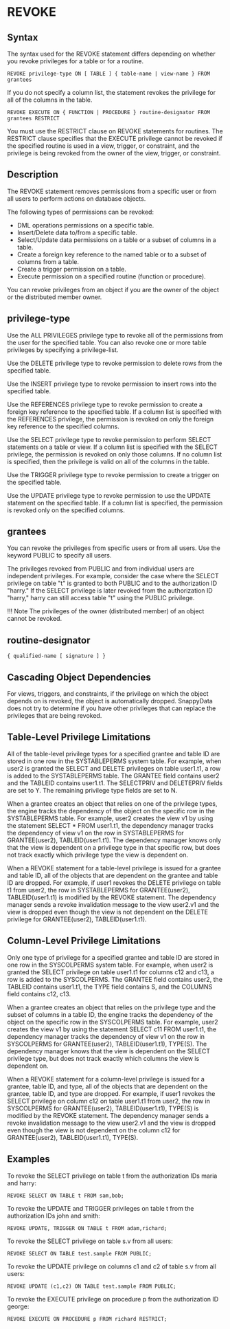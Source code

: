 # REVOKE

## Syntax

The syntax used for the REVOKE statement differs depending on whether you revoke privileges for a table or for a routine.

```pre
REVOKE privilege-type ON [ TABLE ] { table-name | view-name } FROM grantees
```

If you do not specify a column list, the statement revokes the privilege for all of the columns in the table.

```pre
REVOKE EXECUTE ON { FUNCTION | PROCEDURE } routine-designator FROM grantees RESTRICT
```

You must use the RESTRICT clause on REVOKE statements for routines. The RESTRICT clause specifies that the EXECUTE privilege cannot be revoked if the specified routine is used in a view, trigger, or constraint, and the privilege is being revoked from the owner of the view, trigger, or constraint.

<a id="description"></a>
## Description

The REVOKE statement removes permissions from a specific user or from all users to perform actions on database objects.

The following types of permissions can be revoked:

-   DML operations permissions on a specific table.
-   Insert/Delete data to/from a specific table.
-   Select/Update data permissions on a table or a subset of columns in a table.
-   Create a foreign key reference to the named table or to a subset of columns from a table.
-   Create a trigger permission on a table.
-   Execute permission on a specified routine (function or procedure).

You can revoke privileges from an object if you are the owner of the object or the distributed member owner.

<a id="privilege-type"></a>
## privilege-type

Use the ALL PRIVILEGES privilege type to revoke all of the permissions from the user for the specified table. You can also revoke one or more table privileges by specifying a privilege-list.

Use the DELETE privilege type to revoke permission to delete rows from the specified table.

Use the INSERT privilege type to revoke permission to insert rows into the specified table.

Use the REFERENCES privilege type to revoke permission to create a foreign key reference to the specified table. If a column list is specified with the REFERENCES privilege, the permission is revoked on only the foreign key reference to the specified columns.

Use the SELECT privilege type to revoke permission to perform SELECT statements on a table or view. If a column list is specified with the SELECT privilege, the permission is revoked on only those columns. If no column list is specified, then the privilege is valid on all of the columns in the table.

Use the TRIGGER privilege type to revoke permission to create a trigger on the specified table.

Use the UPDATE privilege type to revoke permission to use the UPDATE statement on the specified table. If a column list is specified, the permission is revoked only on the specified columns.

<a id="grantees"></a>

## grantees

You can revoke the privileges from specific users or from all users. Use the keyword PUBLIC to specify all users.

The privileges revoked from PUBLIC and from individual users are independent privileges. For example, consider the case where the SELECT privilege on table "t" is granted to both PUBLIC and to the authorization ID "harry." If the SELECT privilege is later revoked from the authorization ID "harry," harry can still access table "t" using the PUBLIC privilege.

!!! Note
	The privileges of the owner (distributed member) of an object cannot be revoked.

<a id="routine-designator"></a>
## routine-designator

```pre
{ qualified-name [ signature ] }
```

<a id="cascading-object-dependencies"></a>
## Cascading Object Dependencies

For views, triggers, and constraints, if the privilege on which the object depends on is revoked, the object is automatically dropped. SnappyData does not try to determine if you have other privileges that can replace the privileges that are being revoked.

<a id="table-level-privilege-limitations"></a>
## Table-Level Privilege Limitations

All of the table-level privilege types for a specified grantee and table ID are stored in one row in the SYSTABLEPERMS system table. For example, when user2 is granted the SELECT and DELETE privileges on table user1.t1, a row is added to the SYSTABLEPERMS table. The GRANTEE field contains user2 and the TABLEID contains user1.t1. The SELECTPRIV and DELETEPRIV fields are set to Y. The remaining privilege type fields are set to N.

When a grantee creates an object that relies on one of the privilege types, the engine tracks the dependency of the object on the specific row in the SYSTABLEPERMS table. For example, user2 creates the view v1 by using the statement SELECT \* FROM user1.t1, the dependency manager tracks the dependency of view v1 on the row in SYSTABLEPERMS for GRANTEE(user2), TABLEID(user1.t1). The dependency manager knows only that the view is dependent on a privilege type in that specific row, but does not track exactly which privilege type the view is dependent on.

When a REVOKE statement for a table-level privilege is issued for a grantee and table ID, all of the objects that are dependent on the grantee and table ID are dropped. For example, if user1 revokes the DELETE privilege on table t1 from user2, the row in SYSTABLEPERMS for GRANTEE(user2), TABLEID(user1.t1) is modified by the REVOKE statement. The dependency manager sends a revoke invalidation message to the view user2.v1 and the view is dropped even though the view is not dependent on the DELETE privilege for GRANTEE(user2), TABLEID(user1.t1).

<a id="column-Level-privilege-limitations"></a>

## Column-Level Privilege Limitations

Only one type of privilege for a specified grantee and table ID are stored in one row in the SYSCOLPERMS system table. For example, when user2 is granted the SELECT privilege on table user1.t1 for columns c12 and c13, a row is added to the SYSCOLPERMS. The GRANTEE field contains user2, the TABLEID contains user1.t1, the TYPE field contains S, and the COLUMNS field contains c12, c13.

When a grantee creates an object that relies on the privilege type and the subset of columns in a table ID, the engine tracks the dependency of the object on the specific row in the SYSCOLPERMS table. For example, user2 creates the view v1 by using the statement SELECT c11 FROM user1.t1, the dependency manager tracks the dependency of view v1 on the row in SYSCOLPERMS for GRANTEE(user2), TABLEID(user1.t1), TYPE(S). The dependency manager knows that the view is dependent on the SELECT privilege type, but does not track exactly which columns the view is dependent on.

When a REVOKE statement for a column-level privilege is issued for a grantee, table ID, and type, all of the objects that are dependent on the grantee, table ID, and type are dropped. For example, if user1 revokes the SELECT privilege on column c12 on table user1.t1 from user2, the row in SYSCOLPERMS for GRANTEE(user2), TABLEID(user1.t1), TYPE(S) is modified by the REVOKE statement. The dependency manager sends a revoke invalidation message to the view user2.v1 and the view is dropped even though the view is not dependent on the column c12 for GRANTEE(user2), TABLEID(user1.t1), TYPE(S).

## Examples

To revoke the SELECT privilege on table t from the authorization IDs maria and harry:

```pre
REVOKE SELECT ON TABLE t FROM sam,bob;
```

To revoke the UPDATE and TRIGGER privileges on table t from the authorization IDs john and smith:

```pre
REVOKE UPDATE, TRIGGER ON TABLE t FROM adam,richard;
```

To revoke the SELECT privilege on table s.v from all users:

```pre
REVOKE SELECT ON TABLE test.sample FROM PUBLIC;
```

To revoke the UPDATE privilege on columns c1 and c2 of table s.v from all users:

```pre
REVOKE UPDATE (c1,c2) ON TABLE test.sample FROM PUBLIC;
```

To revoke the EXECUTE privilege on procedure p from the authorization ID george:

```pre
REVOKE EXECUTE ON PROCEDURE p FROM richard RESTRICT;
```


